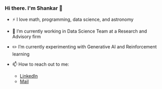 ### Hi there. I'm Shankar 👋

- ⚡ I love math, programming, data science, and astronomy
- 🔭 I’m currently working in Data Science Team at a Research and Advisory firm 
- ✏️ I’m currently experimenting with Generative AI and Reinforcement learning

- 📫 How to reach out to me:
    -  [LinkedIn](www.linkedin.com/in/kumarshankar92/)
    -  [Mail](kumarshankar.1992@gmail.com)
